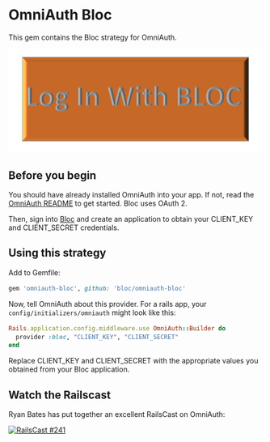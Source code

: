 # OmniAuth Bloc

This gem contains the Bloc strategy for OmniAuth.

![](./login_with_bloc.png)

## Before you begin

You should have already installed OmniAuth into your app. If not, read the [OmniAuth README](https://github.com/intridea/omniauth) to get started.  Bloc uses OAuth 2.

Then, sign into [Bloc](https://www.bloc.io) and create an application to obtain your CLIENT_KEY and CLIENT_SECRET credentials.

## Using this strategy

Add to Gemfile:

```ruby
gem 'omniauth-bloc', github: 'bloc/omniauth-bloc'
```

Now, tell OmniAuth about this provider. For a rails app, your `config/initializers/omniauth` might look like this:

```ruby
Rails.application.config.middleware.use OmniAuth::Builder do
  provider :bloc, "CLIENT_KEY", "CLIENT_SECRET"
end
```

Replace CLIENT_KEY and CLIENT_SECRET with the appropriate values you obtained from your Bloc application.

## Watch the Railscast

Ryan Bates has put together an excellent RailsCast on OmniAuth:

[![RailsCast #241](http://railscasts.com/static/episodes/stills/241-simple-omniauth-revised.png "RailsCast #241 - Simple OmniAuth (revised)")](http://railscasts.com/episodes/241-simple-omniauth-revised)
